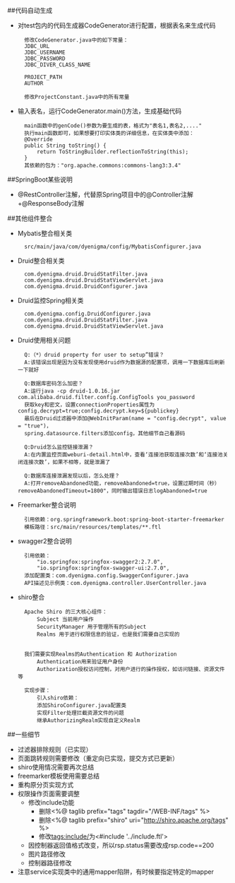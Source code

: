 ##代码自动生成
- 对test包内的代码生成器CodeGenerator进行配置，根据表名来生成代码

    	修改CodeGenerator.java中的如下常量：
    	JDBC_URL
    	JDBC_USERNAME
    	JDBC_PASSWORD
    	JDBC_DIVER_CLASS_NAME

    	PROJECT_PATH
    	AUTHOR

    	修改ProjectConstant.java中的所有常量

- 输入表名，运行CodeGenerator.main()方法，生成基础代码
     

    	main函数中的genCode()参数为要生成的表，格式为"表名1,表名2,...."
     	执行main函数即可，如果想要打印实体类的详细信息，在实体类中添加：
     	@Override
     	public String toString() {
        	return ToStringBuilder.reflectionToString(this);
     	}
     	其依赖的包为："org.apache.commons:commons-lang3:3.4"

##SpringBoot某些说明
- @RestController注解，代替原Spring项目中的@Controller注解+@ResponseBody注解


##其他组件整合
- Mybatis整合相关类

    	src/main/java/com/dyenigma/config/MybatisConfigurer.java

- Druid整合相关类

    	com.dyenigma.druid.DruidStatFilter.java
    	com.dyenigma.druid.DruidStatViewServlet.java
    	com.dyenigma.druid.DruidConfigurer.java

- Druid监控Spring相关类

    	com.dyenigma.config.DruidConfigurer.java
    	com.dyenigma.druid.DruidStatFilter.java
    	com.dyenigma.druid.DruidStatViewServlet.java
- Druid使用相关问题

    	Q:（*）druid property for user to setup”错误？
    	A:该错误出现是因为没有发现使用druid作为数据源的配置项，调用一下数据库后刷新一下就好
	
    	Q:数据库密码怎么加密？
    	A:运行java -cp druid-1.0.16.jar com.alibaba.druid.filter.config.ConfigTools you_password
    	获取key和密文，设置connectionProperties属性为config.decrypt=true;config.decrypt.key=${publickey}
    	最后在Druid过滤器中添加@WebInitParam(name = "config.decrypt", value = "true")，
    	spring.datasource.filters添加config，其他细节自己看源码

    	Q:Druid怎么监控链接泄漏？
    	A:在内置监控页面weburi-detail.html中，查看‘连接池获取连接次数’和‘连接池关闭连接次数’，如果不相等，就是泄漏了

    	Q:数据库连接泄漏发现以后，怎么处理？
    	A:打开removeAbandoned功能，removeAbandoned=true，设置过期时间（秒）removeAbandonedTimeout=1800"，同时输出错误日志logAbandoned=true
- Freemarker整合说明

    	引用依赖：org.springframework.boot:spring-boot-starter-freemarker
    	模板路径：src/main/resources/templates/**.ftl
	
- swagger2整合说明

    	引用依赖：
    		"io.springfox:springfox-swagger2:2.7.0",
     		"io.springfox:springfox-swagger-ui:2.7.0",
    	添加配置类：com.dyenigma.config.SwaggerConfigurer.java
    	API描述见示例类：com.dyenigma.controller.UserController.java

- shiro整合    

    	Apache Shiro 的三大核心组件：
    		Subject 当前用户操作
        	SecurityManager 用于管理所有的Subject
        	Realms 用于进行权限信息的验证，也是我们需要自己实现的
	

    	我们需要实现Realms的Authentication 和 Authorization
        	Authentication用来验证用户身份
        	Authorization授权访问控制，对用户进行的操作授权，如访问链接、资源文件等

    	实现步骤：
        	引入shiro依赖：
        	添加ShiroConfigurer.java配置类
        	实现Filter处理拦截资源文件的问题
        	继承AuthorizingRealm实现自定义Realm

##一些细节
- 过滤器排除规则（已实现）
- 页面跳转规则需要修改（重定向已实现，提交方式已更新）
- shiro使用情况需要再次总结
- freemarker模板使用需要总结
- 重构原分页实现方式
- 权限操作页面需要调整
	- 修改include功能
		-  删除<%@ taglib prefix="tags" tagdir="/WEB-INF/tags" %>
		-  删除<%@ taglib prefix="shiro" uri="http://shiro.apache.org/tags" %>
		-  修改<tags:include/>为<#include '../include.ftl'>
	- 因控制器返回值格式改变，所以rsp.status需要改成rsp.code==200
	- 图片路径修改
	- 控制器路径修改
- 注意service实现类中的通用mapper陷阱，有时候要指定特定的mapper